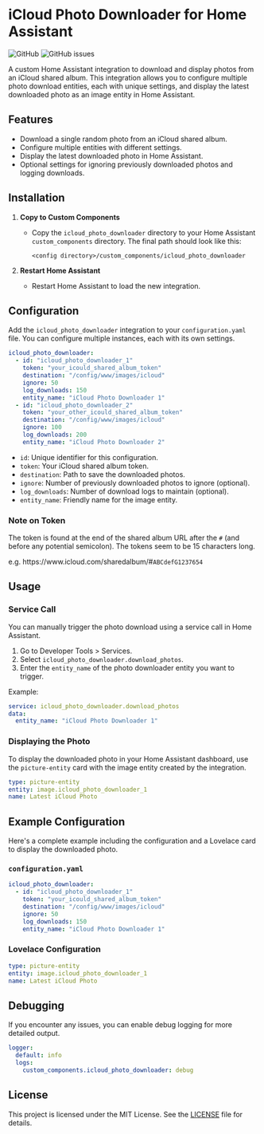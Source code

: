 
# iCloud Photo Downloader for Home Assistant

![GitHub](https://img.shields.io/github/license/arogers86/home-assistant-icloud-photo-downloader)
![GitHub issues](https://img.shields.io/github/issues/arogers86/home-assistant-icloud-photo-downloader)

A custom Home Assistant integration to download and display photos from an iCloud shared album. This integration allows you to configure multiple photo download entities, each with unique settings, and display the latest downloaded photo as an image entity in Home Assistant.

## Features

- Download a single random photo from an iCloud shared album.
- Configure multiple entities with different settings.
- Display the latest downloaded photo in Home Assistant.
- Optional settings for ignoring previously downloaded photos and logging downloads.

## Installation

1. **Copy to Custom Components**
   - Copy the `icloud_photo_downloader` directory to your Home Assistant `custom_components` directory. The final path should look like this:
     ```
     <config directory>/custom_components/icloud_photo_downloader
     ```

2. **Restart Home Assistant**
   - Restart Home Assistant to load the new integration.

## Configuration

Add the `icloud_photo_downloader` integration to your `configuration.yaml` file. You can configure multiple instances, each with its own settings.

```yaml
icloud_photo_downloader:
  - id: "icloud_photo_downloader_1"
    token: "your_icould_shared_album_token"
    destination: "/config/www/images/icloud"
    ignore: 50
    log_downloads: 150
    entity_name: "iCloud Photo Downloader 1"
  - id: "icloud_photo_downloader_2"
    token: "your_other_icould_shared_album_token"
    destination: "/config/www/images/icloud"
    ignore: 100
    log_downloads: 200
    entity_name: "iCloud Photo Downloader 2"
```

- `id`: Unique identifier for this configuration.
- `token`: Your iCloud shared album token.
- `destination`: Path to save the downloaded photos.
- `ignore`: Number of previously downloaded photos to ignore (optional).
- `log_downloads`: Number of download logs to maintain (optional).
- `entity_name`: Friendly name for the image entity.

### Note on Token

The token is found at the end of the shared album URL after the `#` (and before any potential semicolon). The tokens seem to be 15 characters long.

e.g. https​://www​.icloud.com/sharedalbum/#`ABCdefG1237654`

## Usage

### Service Call

You can manually trigger the photo download using a service call in Home Assistant.

1. Go to Developer Tools > Services.
2. Select `icloud_photo_downloader.download_photos`.
3. Enter the `entity_name` of the photo downloader entity you want to trigger.

Example:
```yaml
service: icloud_photo_downloader.download_photos
data:
  entity_name: "iCloud Photo Downloader 1"
```

### Displaying the Photo

To display the downloaded photo in your Home Assistant dashboard, use the `picture-entity` card with the image entity created by the integration.

```yaml
type: picture-entity
entity: image.icloud_photo_downloader_1
name: Latest iCloud Photo
```

## Example Configuration

Here's a complete example including the configuration and a Lovelace card to display the downloaded photo.

### `configuration.yaml`

```yaml
icloud_photo_downloader:
  - id: "icloud_photo_downloader_1"
    token: "your_icould_shared_album_token"
    destination: "/config/www/images/icloud"
    ignore: 50
    log_downloads: 150
    entity_name: "iCloud Photo Downloader 1"
```

### Lovelace Configuration

```yaml
type: picture-entity
entity: image.icloud_photo_downloader_1
name: Latest iCloud Photo
```

## Debugging

If you encounter any issues, you can enable debug logging for more detailed output.

```yaml
logger:
  default: info
  logs:
    custom_components.icloud_photo_downloader: debug
```

## License

This project is licensed under the MIT License. See the [LICENSE](LICENSE) file for details.
